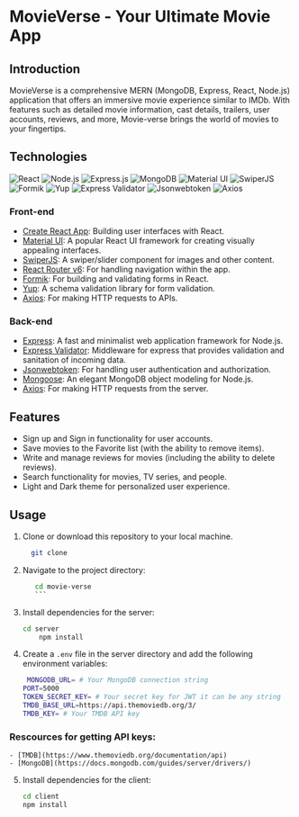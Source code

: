 # MovieVerse - Your Ultimate Movie App

## Introduction

MovieVerse is a comprehensive MERN (MongoDB, Express, React, Node.js) application that offers an immersive movie experience similar to IMDb. With features such as detailed movie information, cast details, trailers, user accounts, reviews, and more, Movie-verse brings the world of movies to your fingertips.

## Technologies

![React](https://img.shields.io/badge/-React-61DAFB?style=flat-square&logo=react&logoColor=white)
![Node.js](https://img.shields.io/badge/-Node.js-339933?style=flat-square&logo=node.js&logoColor=white)
![Express.js](https://img.shields.io/badge/-Express.js-000000?style=flat-square&logo=express&logoColor=white)
![MongoDB](https://img.shields.io/badge/-MongoDB-47A248?style=flat-square&logo=mongodb&logoColor=white)
![Material UI](https://img.shields.io/badge/-Material_UI-0081CB?style=flat-square&logo=material-ui&logoColor=white)
![SwiperJS](https://img.shields.io/badge/-SwiperJS-6332F6?style=flat-square&logo=swiper&logoColor=white)
![Formik](https://img.shields.io/badge/-Formik-61DAFB?style=flat-square&logo=formik&logoColor=white)
![Yup](https://img.shields.io/badge/-Yup-FF4081?style=flat-square&logo=yup&logoColor=white)
![Express Validator](https://img.shields.io/badge/-Express_Validator-00CECB?style=flat-square&logo=express&logoColor=white)
![Jsonwebtoken](https://img.shields.io/badge/-Jsonwebtoken-000000?style=flat-square&logo=jsonwebtokens&logoColor=white)
![Axios](https://img.shields.io/badge/-Axios-007ACC?style=flat-square&logo=axios&logoColor=white)

### Front-end

- [Create React App](https://create-react-app.dev/): Building user interfaces with React.
- [Material UI](https://mui.com/): A popular React UI framework for creating visually appealing interfaces.
- [SwiperJS](https://swiperjs.com/): A swiper/slider component for images and other content.
- [React Router v6](https://reactrouter.com/): For handling navigation within the app.
- [Formik](https://formik.org/): For building and validating forms in React.
- [Yup](https://github.com/jquense/yup): A schema validation library for form validation.
- [Axios](https://axios-http.com/): For making HTTP requests to APIs.

### Back-end

- [Express](https://expressjs.com/): A fast and minimalist web application framework for Node.js.
- [Express Validator](https://express-validator.github.io/): Middleware for express that provides validation and sanitation of incoming data.
- [Jsonwebtoken](https://www.npmjs.com/package/jsonwebtoken): For handling user authentication and authorization.
- [Mongoose](https://mongoosejs.com/): An elegant MongoDB object modeling for Node.js.
- [Axios](https://axios-http.com/): For making HTTP requests from the server.

## Features

- Sign up and Sign in functionality for user accounts.
- Save movies to the Favorite list (with the ability to remove items).
- Write and manage reviews for movies (including the ability to delete reviews).
- Search functionality for movies, TV series, and people.
- Light and Dark theme for personalized user experience.

## Usage

1. Clone or download this repository to your local machine.

   ```bash
     git clone
   ```

2. Navigate to the project directory:

   ````bash
      cd movie-verse
      ```
   ````

3. Install dependencies for the server:

   ```bash
   cd server
       npm install
   ```

4. Create a `.env` file in the server directory and add the following environment variables:

   ```bash
    MONGODB_URL= # Your MongoDB connection string
   PORT=5000
   TOKEN_SECRET_KEY= # Your secret key for JWT it can be any string
   TMDB_BASE_URL=https://api.themoviedb.org/3/
   TMDB_KEY= # Your TMDB API key

   ```

### Rescources for getting API keys:

    - [TMDB](https://www.themoviedb.org/documentation/api)
    - [MongoDB](https://docs.mongodb.com/guides/server/drivers/)

5. Install dependencies for the client:
   ```bash
   cd client
   npm install
   ```
